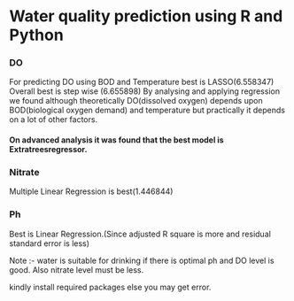 # Water quality prediction using R and Python

### DO       
For predicting DO using BOD and Temperature best is LASSO(6.558347)
Overall best is step wise (6.655898)
By analysing and applying regression we found although theoretically DO(dissolved oxygen) depends upon BOD(biological oxygen demand) and temperature but practically it depends on a lot of other factors.   
#### On advanced analysis it was found that the best model is Extratreesregressor.        
### Nitrate     
Multiple Linear Regression is best(1.446844)                       
### Ph         
Best is Linear Regression.(Since adjusted R square is more and residual standard error is less)


Note :- water is suitable for drinking if there is optimal ph and DO level is good. Also nitrate level must be less. 

kindly install required packages else you may get error.
